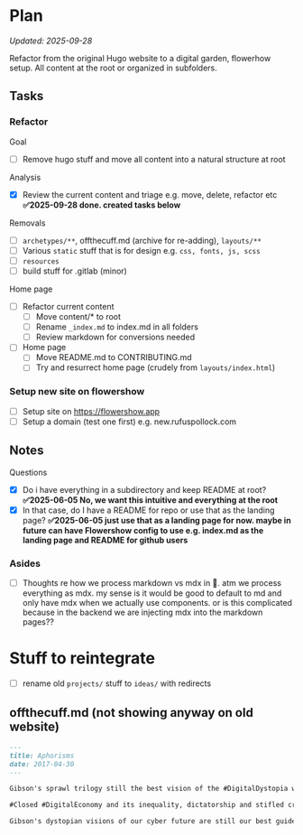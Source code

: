 # Plan

*Updated: 2025-09-28*

 Refactor from the original Hugo website to a digital garden, flowerhow setup. All content at the root or organized in subfolders.

## Tasks

### Refactor

Goal

- [ ] Remove hugo stuff and move all content into a natural structure at root

Analysis

- [x] Review the current content and triage e.g. move, delete, refactor etc **✅2025-09-28 done. created tasks below**

Removals

- [ ] `archetypes/**`, offthecuff.md (archive for re-adding), `layouts/**`
- [ ] Various `static` stuff that is for design e.g. `css, fonts, js, scss`
- [ ] `resources`
- [ ] build stuff for .gitlab (minor)

Home page

- [ ] Refactor current content
    - [ ] Move content/* to root
    - [ ] Rename `_index.md` to index.md in all folders
    - [ ] Review markdown for conversions needed
- [ ] Home page
    - [ ] Move README.md to CONTRIBUTING.md
    - [ ] Try and resurrect home page (crudely from `layouts/index.html`)

### Setup new site on flowershow

- [ ] Setup site on https://flowershow.app
- [ ] Setup a domain (test one first) e.g. new.rufuspollock.com

## Notes

Questions

- [x] Do i have everything in a subdirectory and keep README at root? **✅2025-06-05 No, we want this intuitive and everything at the root**
- [x] In that case, do I have a README for repo or use that as the landing page? **✅2025-06-05 just use that as a landing page for now. maybe in future can have Flowershow config to use e.g. index.md as the landing page and README for github users** 

### Asides

- [ ] Thoughts re how we process markdown vs mdx in 💐. atm we process everything as mdx. my sense is it would be good to default to md and only have mdx when we actually use components. or is this complicated because in the backend we are injecting mdx into the markdown pages??


# Stuff to reintegrate

- [ ] rename old `projects/` stuff to `ideas/` with redirects
## offthecuff.md (not showing anyway on old website)

```md
---
title: Aphorisms
date: 2017-04-30
---

Gibson's sprawl trilogy still the best vision of the #DigitalDystopia we are getting from a #Closed #DigitalEconomy

#Closed #DigitalEconomy and its inequality, dictatorship and stifled creativity are not inevitable #ChooseOpen

Gibson's dystopian visions of our cyber future are still our best guide to our #Digital fture if we stay #Closed - #ChooseOpen
```
